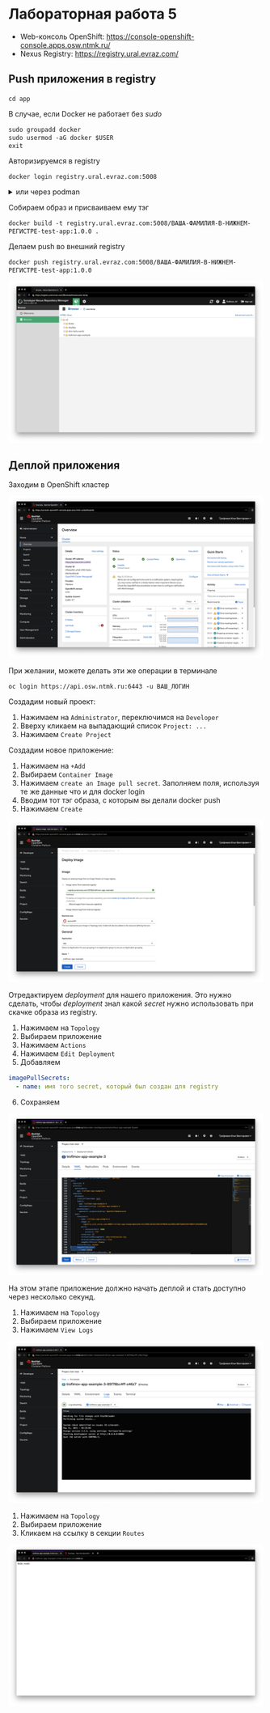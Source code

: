 # Лабораторная работа 5

- Web-консоль OpenShift: https://console-openshift-console.apps.osw.ntmk.ru/
- Nexus Registry: https://registry.ural.evraz.com/

## Push приложения в registry

```shell
cd app
```

В случае, если Docker не работает без _sudo_

```shell
sudo groupadd docker
sudo usermod -aG docker $USER
exit
```

Авторизируемся в registry
```shell
docker login registry.ural.evraz.com:5008
```


<details>
  <summary>или через podman</summary>
  
  ```shell
  podman login registry.ural.evraz.com:5008 --tls-verify=false
  ```
  
  в таком случае остальные команды тоже делаем через podman
</details>

Собираем образ и присваиваем ему тэг
```shell
docker build -t registry.ural.evraz.com:5008/ВАША-ФАМИЛИЯ-В-НИЖНЕМ-РЕГИСТРЕ-test-app:1.0.0 .
```

Делаем push во внешний registry
```shell
docker push registry.ural.evraz.com:5008/ВАША-ФАМИЛИЯ-В-НИЖНЕМ-РЕГИСТРЕ-test-app:1.0.0
```

![img](./.readme-images/01-registry.png)

## Деплой приложения

Заходим в OpenShift кластер

![img](./.readme-images/02-cluster.png)

При желании, можете делать эти же операции в терминале

```shell
oc login https://api.osw.ntmk.ru:6443 -u ВАШ_ЛОГИН
```

Создадим новый проект:
1) Нажимаем на `Administrator`, переключимся на `Developer`
2) Вверху кликаем на выпадающий список `Project: ...`
3) Нажимаем `Create Project`

Создадим новое приложение:
1) Нажимаем на `+Add`
2) Выбираем `Container Image`
3) Нажимаем `create an Image pull secret`. Заполняем поля, используя те же данные что и для docker login
4) Вводим тот тэг образа, с которым вы делали docker push
5) Нажимаем `Create`

![img](./.readme-images/03-new-app.png)

Отредактируем _deployment_ для нашего приложения. Это нужно сделать, чтобы _deployment_ знал какой _secret_ нужно использовать при скачке образа из registry.

1) Нажимаем на `Topology`
2) Выбираем приложение
3) Нажимаем `Actions`
4) Нажимаем `Edit Deployment`
5) Добавляем
```yaml
imagePullSecrets:
  - name: имя того secret, который был создан для registry
```
6) Сохраняем

![img](./.readme-images/04-edit-deploy.png)

На этом этапе приложение должно начать деплой и стать доступно через несколько секунд.

1) Нажимаем на `Topology`
2) Выбираем приложение
3) Нажимаем `View Logs`

![img](./.readme-images/05-logs.png)

1) Нажимаем на `Topology`
2) Выбираем приложение
3) Кликаем на ссылку в секции `Routes`

![img](./.readme-images/06-route.png)
